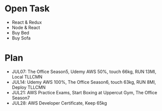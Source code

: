 # Open Task
* React & Redux
* Node & React
* Buy Bed
* Buy Sofa

# Plan
* JUL07: The Office Season5, Udemy AWS 50%, touch 66kg, RUN 13MI, Local TLLCMN
* JUL14: Udemy AWS 100%, The Office Season6, touch 63kg, RUN 8MI, Deploy TLLCMN
* JUL21: AWS Practice Exams, Start Boxing at Uppercut Gym, The Office Season7
* JUL28: AWS Developer Certificate, Keep 65kg

